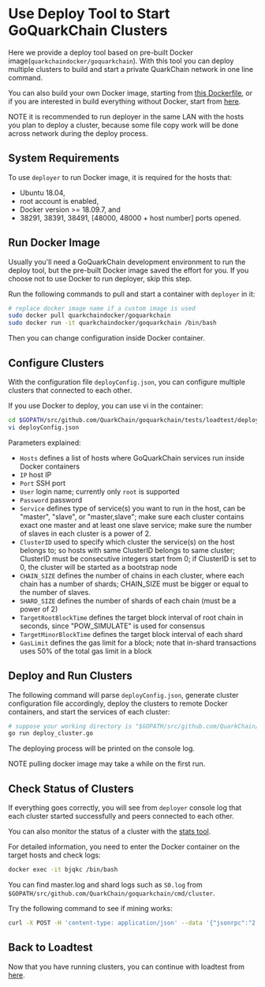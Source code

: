 # Use Deploy Tool to Start GoQuarkChain Clusters

Here we provide a deploy tool based on pre-built Docker image(`quarkchaindocker/goquarkchain`). With this tool you can deploy multiple clusters to build 
and start a private QuarkChain network in one line command. 

You can also build your own Docker image, starting from [this Dockerfile](../../../docker/Dockerfile), or if you are 
interested in build everything without Docker, start from [here](../../../README.md#development-setup). 

NOTE it is recommended to run deployer in the same LAN with the hosts you plan to deploy a cluster, because some file copy work 
will be done across network during the deploy process. 

## System Requirements

To use `deployer` to run Docker image, it is required for the hosts that:

   - Ubuntu 18.04, 
   - root account is enabled, 
   - Docker version >= 18.09.7, and
   - 38291, 38391, 38491, [48000, 48000 + host number] ports opened.

## Run Docker Image

Usually you'll need a GoQuarkChain development environment to run the deploy tool, but the pre-built Docker image 
saved the effort for you. If you choose not to use Docker to run deployer, skip this step.

Run the following commands to pull and start a container with `deployer` in it:

```bash
# replace docker image name if a custom image is used
sudo docker pull quarkchaindocker/goquarkchain
sudo docker run -it quarkchaindocker/goquarkchain /bin/bash 
```
Then you can change configuration inside Docker container.

## Configure Clusters
With the configuration file `deployConfig.json`, you can configure multiple clusters that connected to each other. 

If you use Docker to deploy, you can use vi in the container:
```bash
cd $GOPATH/src/github.com/QuarkChain/goquarkchain/tests/loadtest/deployer
vi deployConfig.json
```
Parameters explained:
- `Hosts` defines a list of hosts where GoQuarkChain services run inside Docker containers
- `IP` host IP
- `Port` SSH port
- `User` login name; currently only `root` is supported
- `Password` password
- `Service` defines type of service(s) you want to run in the host, can be "master", "slave", or "master,slave"; make sure 
each cluster contains exact one master and at least one slave service; make sure the number of slaves in each cluster is a power of 2.
- `ClusterID` used to specify which cluster the service(s) on the host belongs to; so hosts with same ClusterID belongs 
to same cluster; ClusterID must be consecutive integers start from 0; if ClusterID is set to 0, the cluster will be 
started as a bootstrap node
- `CHAIN_SIZE` defines the number of chains in each cluster, where each chain has a number of shards; CHAIN_SIZE must be bigger or equal to the number of slaves.
- `SHARD_SIZE` defines the number of shards of each chain (must be a power of 2)
- `TargetRootBlockTime` defines the target block interval of root chain in seconds, since "POW_SIMULATE" is used for consensus
- `TargetMinorBlockTime` defines the target block interval of each shard
- `GasLimit` defines the gas limit for a block; note that in-shard transactions uses 50% of the total gas limit in a block

## Deploy and Run Clusters

The following command will parse `deployConfig.json`, generate cluster configuration file accordingly, deploy the clusters to remote Docker 
containers, and start the services of each cluster:

```bash
# suppose your working directory is "$GOPATH/src/github.com/QuarkChain/goquarkchain/tests/loadtest/deployer"
go run deploy_cluster.go
```
The deploying process will be printed on the console log. 

NOTE pulling docker image may take a while on the first run.

## Check Status of Clusters

If everything goes correctly, you will see from `deployer` console log that each cluster started successfully and peers connected to each other.

You can also monitor the status of a cluster with the [stats tool](../../../cmd/stats).

For detailed information, you need to enter the Docker container on the target hosts and check logs: 
```bash
docker exec -it bjqkc /bin/bash
```
You can find master.log and shard logs such as `S0.log` from `$GOPATH/src/github.com/QuarkChain/goquarkchain/cmd/cluster`.
 
Try the following command to see if mining works:
```bash
curl -X POST -H 'content-type: application/json' --data '{"jsonrpc":"2.0","method":"setMining","params":[true],"id":0}' http://127.0.0.1:38491
```
## Back to Loadtest

Now that you have running clusters, you can continue with loadtest from [here](../README.md#generate-transactions).